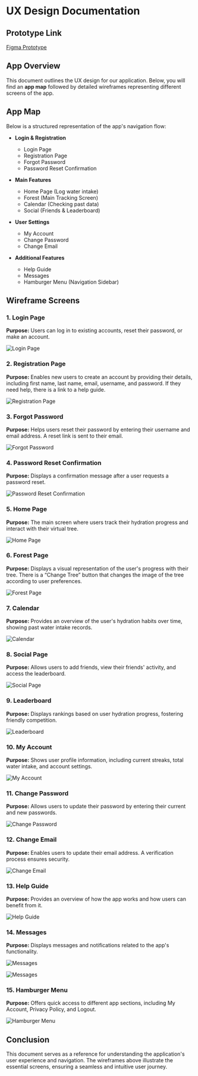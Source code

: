 # UX Design Documentation

## Prototype Link

[Figma Prototype](https://www.figma.com/proto/9uGmtnCArbxgwMMX8CGeq3/HydroForest?node-id=5-265&p=f&t=LQ4XWFUNy0XtHjmP-1&scaling=min-zoom&content-scaling=fixed&page-id=0%3A1&starting-point-node-id=5%3A72&show-proto-sidebar=1)

## App Overview

This document outlines the UX design for our application. Below, you will find an **app map** followed by detailed wireframes representing different screens of the app.

## App Map

Below is a structured representation of the app's navigation flow:

- **Login & Registration**

  - Login Page
  - Registration Page
  - Forgot Password
  - Password Reset Confirmation

- **Main Features**

  - Home Page (Log water intake)
  - Forest (Main Tracking Screen)
  - Calendar (Checking past data)
  - Social (Friends & Leaderboard)

- **User Settings**

  - My Account
  - Change Password
  - Change Email

- **Additional Features**
  - Help Guide
  - Messages
  - Hamburger Menu (Navigation Sidebar)

## Wireframe Screens

### 1. Login Page
**Purpose:** Users can log in to existing accounts, reset their password, or make an account.

![Login Page](images/Login%20Page.png)

### 2. Registration Page
**Purpose:** Enables new users to create an account by providing their details, including first name, last name, email, username, and password. If they need help, there is a link to a help guide.

![Registration Page](images/Registration%20Page.png)

### 3. Forgot Password
**Purpose:** Helps users reset their password by entering their username and email address. A reset link is sent to their email.

![Forgot Password](images/Forgot%20Password%20Page-2.png)

### 4. Password Reset Confirmation
**Purpose:** Displays a confirmation message after a user requests a password reset.

![Password Reset Confirmation](images/Password%20Reset%20confirmation-2.png)

### 5. Home Page
**Purpose:** The main screen where users track their hydration progress and interact with their virtual tree.

![Home Page](images/Home%20Page-2.png)

### 6. Forest Page
**Purpose:** Displays a visual representation of the user's progress with their tree. There is a “Change Tree” button that changes the image of the tree according to user preferences.


![Forest Page](images/Forest-2.png)

### 7. Calendar
**Purpose:** Provides an overview of the user's hydration habits over time, showing past water intake records.

![Calendar](images/Calendar-2.png)

### 8. Social Page
**Purpose:** Allows users to add friends, view their friends' activity, and access the leaderboard.

![Social Page](images/Social-2.png)

### 9. Leaderboard

**Purpose:** Displays rankings based on user hydration progress, fostering friendly competition.

![Leaderboard](images/Leaderboard-2.png)

### 10. My Account
**Purpose:** Shows user profile information, including current streaks, total water intake, and account settings.

![My Account](images/My%20Account-2.png)

### 11. Change Password
**Purpose:** Allows users to update their password by entering their current and new passwords.

![Change Password](images/Change%20Password%20Page-2.png)

### 12. Change Email
**Purpose:** Enables users to update their email address. A verification process ensures security.

![Change Email](images/Change%20Email%20Page-2.png)

### 13. Help Guide
**Purpose:** Provides an overview of how the app works and how users can benefit from it.

![Help Guide](images/Help%20Guide%20for%20Registration-2.png)

### 14. Messages
**Purpose:** Displays messages and notifications related to the app's functionality.

![Messages](images/Message%20for%20waterintake-2.png)

![Messages](images/Message%20for%20friend.png)

### 15. Hamburger Menu
**Purpose:** Offers quick access to different app sections, including My Account, Privacy Policy, and Logout.

![Hamburger Menu](<images/Hamburger%20menu%20(User)-2.png>)


## Conclusion
This document serves as a reference for understanding the application's user experience and navigation. The wireframes above illustrate the essential screens, ensuring a seamless and intuitive user journey.
